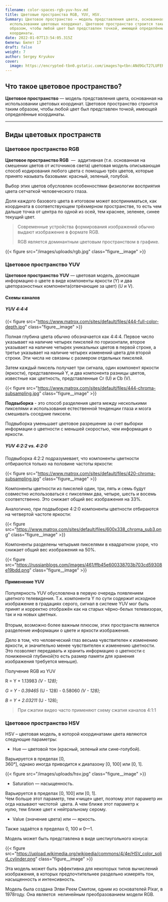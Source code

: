 ```yaml
---
filename: color-spaces-rgb-yuv-hsv.md
title: Цветовые пространства RGB, YUV, HSV.
Summary: Цветовое пространство — модель представления цвета, основанная на
  использовании цветовых координат. Цветовое пространство строится таким
  образом, чтобы любой цвет был представлен точкой, имеющей определённые
  координаты.
date: 2022-01-07T13:54:05.315Z
билеты: Билет 17
draft: false
weight: 7
author: Sergey Kryukov
cover:
  image: https://encrypted-tbn0.gstatic.com/images?q=tbn:ANd9GcT27LUFERi_hjOsxu2NCaSysXuKxVqmgGy9Nw&usqp=CAU
---
```

## Что такое цветовое пространство?

**Цветовое пространство** — модель представления цвета, основанная на использовании цветовых координат. Цветовое пространство строится таким образом, чтобы любой цвет был представлен точкой, имеющей определённые координаты.

- - -

## Виды цветовых пространств

### Цветовое пространство RGB

**Цветовое пространство RGB**  —  аддитивная (т.е. основанная на смешении цветов от источников света) цветовая модель описывающая способ кодирования любого цвета с помощью трёх цветов, которые принято называть базовыми: красный, зеленый, голубой. 

Выбор этих цветов обусловлен особенностями физиологии восприятия цвета сетчаткой человеческого глаза.

Доля каждого базового цвета в итоговом может восприниматься, как координата в соответствующем трёхмерном пространстве, то есть чем дальше точка от центра по одной из осей, тем краснее, зеленее, синее текущий цвет.

> Современные устройства формирования изображений обычно выдают изображение в формате RGB.
>
> RGB является доминантным цветовым пространством в графике.

{{< figure src="/images/uploads/rgb.jpg" class="figure__image" >}}

### Цветовое пространство YUV

**Цветовое пространство YUV** — цветовая модель, доносящая информацию о цвете в виде компоненты яркости (Y) и два цветоразностных компонента(отвечающие за цвет) (U и V).

#### Схемы каналов

##### YUV 4:4:4

{{< figure src="https://www.matrox.com/sites/default/files/444-full-color-depth.jpg" class="figure__image" >}}

Полная глубина цвета обычно обозначается как 4:4:4. Первое число указывает на наличие четырех пикселей по горизонтали, второе указывает на наличие четырех уникальных цветов в первой строке, а третье указывает на наличие четырех изменений цвета для второй строки. Эти числа не связаны с размером отдельных пикселей.

Затем каждый пиксель получает три сигнала, один компонент яркости (яркости), представленный Y, и два компонента разницы цветов, известные как цветность, представленные Cr (U) и Cb (V).

{{< figure src="https://www.matrox.com/sites/default/files/444-chroma-subsampling.jpg" class="figure__image" >}}

**Подвыборка** - это способ разделения цвета между несколькими пикселями и использования естественной тенденции глаза и мозга смешивать соседние пиксели. 

Подвыборка уменьшает цветовое разрешение за счет выборки информации о цветности с меньшей скоростью, чем информация о яркости.

##### YUV 4:2:2 vs. 4:2:0

Подвыборка 4:2:2 подразумевает, что компоненты цветности отбираются только на половине частоты яркости:

{{< figure src="https://www.matrox.com/sites/default/files/420-chroma-subsampling.jpg" class="figure__image" >}}

Компоненты цветности из пикселей один, три, пять и семь будут совместно использоваться с пикселями два, четыре, шесть и восемь соответственно. Это снижает общий вес изображения на 33%.

Аналогично, при подвыборке 4:2:0 компоненты цветности отбираются на четвертой частоте яркости:

{{< figure src="https://www.matrox.com/sites/default/files/600x338_chroma_sub3.png" class="figure__image" >}}

Компоненты разделены четырьмя пикселями в квадратном узоре, что снижает общий вес изображения на 50%.

{{< figure src="https://russianblogs.com/images/461/ffb45e600338703b703cd59308e19bdd.png" class="figure__image" >}}

#### Применение YUV

Популярность YUV обусловлена в первую очередь появлением цветного телевидения. Т.к. компонента Y по сути содержит исходное изображение в градациях серого, сигнал в системе YUV мог быть принят и корректно отображён как на старых чёрно-белых телевизорах, так и на новых цветных.\
\
Вторым, возможно более важным плюсом, этих пространств является разделение информации о цвете и яркости изображения. 

Дело в том, что человеческий глаз весьма чувствителен к изменению яркости, и значительно менее чувствителен к изменению цветности. Это позволяет передавать и хранить информацию о цветности с пониженной глубиной(то есть размер памяти для хранения изображения требуется меньше).

Получение RGB из YUV

R = Y + 1.13983  *(V - 128);*

*G = Y - 0.39465*  (U - 128) - 0.58060  *(V - 128);*

*B = Y + 2.03211*  (U - 128);

> При сжатии видео часто применяют схему сжатия каналов 4:1:1

### Цветовое пространство HSV

HSV  – цветовая модель, в которой координатами цвета являются следующие параметры:

* Hue — цветовой тон (красный, зеленый или сине-голубой). 

Варьируется в пределах \[0, 360°], однако иногда приводится к диапазону \[0, 100] или \[0, 1].

{{< figure src="/images/uploads/hsv.jpg" class="figure__image" >}}

* Saturation — насыщенность. 

Варьируется в пределах \[0, 100] или \[0, 1]. Чем больше этот параметр, тем «чище» цвет, поэтому этот параметр иногда называют чистотой  цвета. А чем ближе этот параметр к нулю, тем ближе цвет к нейтральному серому.

* Value (значение цвета) или — яркость. 

Также задаётся в пределах 0, 100 и 0—1.

Модель может быть представлена в виде шестиугольного конуса:

{{< figure src="https://upload.wikimedia.org/wikipedia/commons/4/4e/HSV_color_solid_cylinder.png" class="figure__image" >}}

Эта модель может быть эффективна для некоторых типов вычислений изображения, в которых предпочтительнее раздельно измерять тон, насыщенность и интенсивность.

Модель была создана Элви Реем Смитом, одним из основателей Pixar, в 1978году. Она является  нелинейным преобразованием модели RGB.